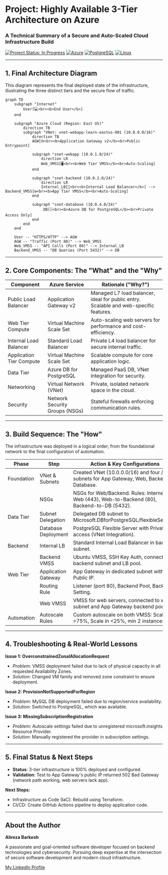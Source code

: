 # Project: Highly Available 3-Tier Architecture on Azure
### A Technical Summary of a Secure and Auto-Scaled Cloud Infrastructure Build

<p>
	<a href="#"><img src="https://img.shields.io/badge/Status-Completed-28a745?style=for-the-badge" alt="Project Status: In Progress"></a>
	<a href="#"><img src="https://img.shields.io/badge/Azure-0078D4?style=for-the-badge&logo=microsoftazure&logoColor=white" alt="Azure"></a>
	<a href="#"><img src="https://img.shields.io/badge/Database-PostgreSQL-336791?style=for-the-badge&logo=postgresql&logoColor=white" alt="PostgreSQL"></a>
	<a href="#"><img src="https://img.shields.io/badge/Linux-Ubuntu-E95420?style=for-the-badge&logo=ubuntu&logoColor=white" alt="Linux"></a>
</p>

---

## 1. Final Architecture Diagram

This diagram represents the final deployed state of the infrastructure, illustrating the three distinct tiers and the secure flow of traffic.

```mermaid
graph TD
	subgraph "Internet"
		User[💻<br><b>End User</b>]
	end

	subgraph "Azure Cloud (Region: East US)"
		direction TB
		subgraph "VNet: vnet-webapp-learn-eastus-001 (10.0.0.0/16)"
			direction TB
			AGW[🌐<br><b>Application Gateway v2</b><br>Public Entrypoint]

			subgraph "snet-webapp (10.0.1.0/24)"
				direction LR
				Web_VMSS[🖥️<br><b>Web Tier VMSS</b><br>Auto-Scaling]
			end

			subgraph "snet-backend (10.0.2.0/24)"
				direction LR
				Internal_LB[🚦<br><b>Internal Load Balancer</b>] --> Backend_VMSS[⚙️<br><b>App Tier VMSS</b><br>Auto-Scaling]
			end
            
			subgraph "snet-database (10.0.4.0/24)"
				 DB[🗄️<br><b>Azure DB for PostgreSQL</b><br>Private Access Only]
			end
		end
	end
    
	User -- "HTTPS/HTTP" --> AGW
	AGW -- "Traffic (Port 80)" --> Web_VMSS
	Web_VMSS -- "API Calls (Port 80)" --> Internal_LB
	Backend_VMSS -- "DB Queries (Port 5432)" --> DB
```

---

## 2. Core Components: The "What" and the "Why"

| Component                | Azure Service                        | Rationale ("Why?")                                                                 |
|--------------------------|--------------------------------------|-------------------------------------------------------------------------------------|
| Public Load Balancer     | Application Gateway v2               | Managed L7 load balancer, ideal for public entry. Scalable and web-specific features.|
| Web Tier Compute         | Virtual Machine Scale Set            | Auto-scaling web servers for performance and cost-efficiency.                        |
| Internal Load Balancer   | Standard Load Balancer               | Private L4 load balancer for secure internal traffic.                                |
| Application Tier Compute | Virtual Machine Scale Set            | Scalable compute for core application logic.                                         |
| Data Tier                | Azure DB for PostgreSQL              | Managed PaaS DB, VNet integration for security.                                      |
| Networking               | Virtual Network (VNet)               | Private, isolated network space in the cloud.                                        |
| Security                 | Network Security Groups (NSGs)       | Stateful firewalls enforcing communication rules.                                    |

---

## 3. Build Sequence: The "How"

The infrastructure was deployed in a logical order, from the foundational network to the final configuration of automation.

| Phase      | Step                | Action & Key Configurations                                                                 |
|------------|---------------------|-------------------------------------------------------------------------------------------|
| Foundation | VNet & Subnets      | Created VNet (10.0.0.0/16) and four /24 subnets for App Gateway, Web, Backend, Database.   |
|            | NSGs                | NSGs for Web/Backend. Rules: Internet-to-Web (443), Web-to-Backend (80), Backend-to-DB (5432).|
| Data Tier  | Subnet Delegation   | Delegated DB subnet to Microsoft.DBforPostgreSQL/flexibleServers.                         |
|            | Database Deployment | PostgreSQL Flexible Server with Private access (VNet Integration).                         |
| Backend    | Internal LB         | Standard Internal Load Balancer in backend subnet.                                         |
|            | Backend VMSS        | Ubuntu VMSS, SSH Key Auth, connected to backend subnet and LB pool.                        |
| Web Tier   | Application Gateway | App Gateway in dedicated subnet with new Public IP.                                        |
|            | Routing Rule        | Listener (port 80), Backend Pool, Backend Setting.                                         |
|            | Web VMSS            | VMSS for web servers, connected to web subnet and App Gateway backend pool.                |
| Automation | Autoscale Rules     | Custom autoscale on both VMSS: Scale out >75%, Scale in <25%, min 2 instances.            |

---

## 4. Troubleshooting & Real-World Lessons

**Issue 1: OverconstrainedZonalAllocationRequest**
- *Problem*: VMSS deployment failed due to lack of physical capacity in all requested Availability Zones.
- *Solution*: Changed VM family and removed zone constraint to ensure deployment.

**Issue 2: ProvisionNotSupportedForRegion**
- *Problem*: MySQL DB deployment failed due to region/service availability.
- *Solution*: Switched to PostgreSQL, which was available.

**Issue 3: MissingSubscriptionRegistration**
- *Problem*: Autoscale settings failed due to unregistered microsoft.insights Resource Provider.
- *Solution*: Manually registered the provider in subscription settings.

---

## 5. Final Status & Next Steps

- **Status**: 3-tier infrastructure is 100% deployed and configured.
- **Validation**: Test to App Gateway's public IP returned 502 Bad Gateway (network path working, web servers lack app).

**Next Steps:**
- Infrastructure as Code (IaC): Rebuild using Terraform.
- CI/CD: Create GitHub Actions pipeline to deploy application code.

---

## About the Author
**Alireza Barkesh**

A passionate and goal-oriented software developer focused on backend technologies and cybersecurity. Pursuing deep expertise at the intersection of secure software development and modern cloud infrastructure.

[My LinkedIn Profile](#)

